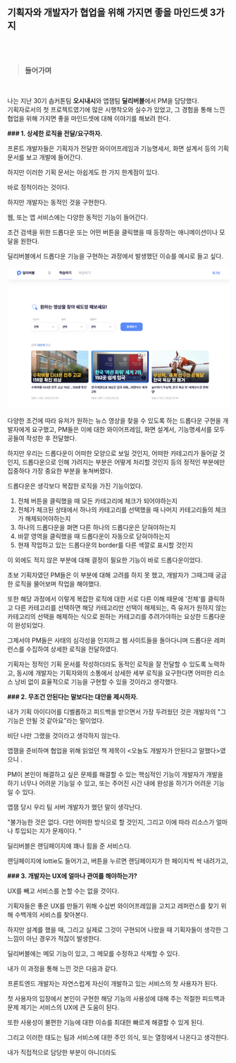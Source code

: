 ## **기획자와 개발자가 협업을 위해 가지면 좋을 마인드셋 3가지**

<br>
<br>

> ### 들어가며

<br>

나는 지난 30기 솝커톤팀 **오시내시**와 앱잼팀 **딜리버블**에서 PM을 담당했다. <br>
기획자로서의 첫 프로젝트였기에 많은 시행착오와 실수가 있었고, 그 경험을 통해 느낀 협업을 위해 가지면 좋을 마인드셋에 대해 이야기를 해보려 한다.

**### 1. 상세한 로직을 전달/요구하자.**

프론트 개발자들은 기획자가 전달한 와이어프레임과 기능명세서, 화면 설계서 등의 기획 문서를 보고 개발에 들어간다.

하지만 이러한 기획 문서는 아쉽게도 한 가지 한계점이 있다.

바로 정적이라는 것이다.

하지만 개발자는 동적인 것을 구현한다.

웹, 또는 앱 서비스에는 다양한 동적인 기능이 들어간다.

조건 검색을 위한 드롭다운 또는 어떤 버튼을 클릭했을 때 등장하는 애니메이션이나 모달을 원한다.

딜리버블에서 드롭다운 기능을 구현하는 과정에서 발생했던 이슈를 예시로 들고 싶다.

<img src="./img/dropDown.png">

다양한 조건에 따라 유저가 원하는 뉴스 영상을 찾을 수 있도록 하는 드롭다운 구현을 개발자에게 요구했고, PM들은 이에 대한 와이어프레임, 화면 설계서, 기능명세서를 모두 공들여 작성한 후 전달했다.

하지만 우리는 드롭다운이 어떠한 모양으로 보일 것인지, 어떠한 카테고리가 들어갈 것인지, 드롭다운으로 인해 가려지는 부분은 어떻게 처리할 것인지 등의 정적인 부분에만 집중하다 가장 중요한 부분을 놓쳐버렸다.

드롭다운은 생각보다 복잡한 로직을 가진 기능이었다.

1. 전체 버튼을 클릭했을 때 모든 카테고리에 체크가 되어야하는지
2. 전체가 체크된 상태에서 하나의 카테고리를 선택했을 때 나머지 카테고리들의 체크가 해제되어야하는지
3. 하나의 드롭다운을 펴면 다른 하나의 드롭다운은 닫혀야하는지
4. 바깥 영역을 클릭했을 때 드롭다운이 자동으로 닫혀야하는지
5. 현재 작업하고 있는 드롭다운의 border를 다른 색깔로 표시할 것인지

이 외에도 적지 않은 부분에 대해 결정이 필요한 기능이 바로 드롭다운이었다.

초보 기획자였던 PM들은 이 부분에 대해 고려를 하지 못 했고, 개발자가 그때그때 궁금한 로직을 물어보며 작업을 해야했다.

또한 해당 과정에서 이렇게 복잡한 로직에 대한 서로 다른 이해 때문에 '전체'를 클릭하고 다른 카테고리를 선택하면 해당 카테고리만 선택이 해제되는, 즉 유저가 원하지 않는 카테고리의 선택을 해제하는 식으로 원하는 카테고리를 추려가야하는 요상한 드롭다운이 완성되었다.

그제서야 PM들은 사태의 심각성을 인지하고 웹 사이트들을 돌아다니며 드롭다운 레퍼런스를 수집하여 상세한 로직을 전달하였다.

기획자는 정적인 기획 문서를 작성하더라도 동적인 로직을 잘 전달할 수 있도록 노력하고, 동시에 개발자는 기획자와의 소통에서 상세한 세부 로직을 요구한다면 어떠한 리소스 낭비 없이 효율적으로 기능을 구현할 수 있을 것이라고 생각했다.

**### 2. 무조건 안된다는 말보다는 대안을 제시하자.**

내가 기획 아이디어를 디벨롭하고 피드백을 받으면서 가장 두려웠던 것은 개발자의 "그 기능은 안될 것 같아요"라는 말이었다.

비단 나만 그랬을 것이라고 생각하지 않는다.

앱잼을 준비하며 협업을 위해 읽었던 책 제목이 <오늘도 개발자가 안된다고 말했다>였으니 .

PM이 본인이 해결하고 싶은 문제를 해결할 수 있는 핵심적인 기능이 개발자가 개발을 하기 너무나 어려운 기능일 수 있고, 또는 주어진 시간 내에 완성을 하기가 어려운 기능일 수 있다.

앱잼 당시 우리 팀 서버 개발자가 했던 말이 생각난다.

"불가능한 것은 없다. 다만 어떠한 방식으로 할 것인지, 그리고 이에 따라 리소스가 얼마나 투입되는 지가 문제이다. "

딜리버블은 랜딩페이지에 꽤나 힘을 준 서비스다.

랜딩페이지에 lottie도 들어가고, 버튼을 누르면 랜딩페이지가 한 페이지씩 싹 내려가고,

**### 3. 개발자는 UX에 얼마나 관여를 해야하는가?**

UX를 빼고 서비스를 논할 수는 없을 것이다.

기획자들은 좋은 UX를 만들기 위해 수십번 와이어프레임을 고치고 레퍼런스를 찾기 위해 수백개의 서비스를 찾아본다.

하지만 설계를 했을 때, 그리고 실제로 그것이 구현되어 나왔을 때 기획자들이 생각한 그 느낌이 아닌 경우가 적잖이 발생한다.

딜리버블에는 메모 기능이 있고, 그 메모를 수정하고 삭제할 수 있다.

내가 이 과정을 통해 느낀 것은 다음과 같다.

프론트엔드 개발자는 자연스럽게 자신이 개발하고 있는 서비스의 첫 사용자가 된다.

첫 사용자의 입장에서 본인이 구현한 해당 기능의 사용성에 대해 주는 적절한 피드백과 문제 제기는 서비스의 UX에 큰 도움이 된다.

또한 사용성이 불편한 기능에 대한 이슈를 최대한 빠르게 해결할 수 있게 된다.

그리고 이러한 태도는 팀과 서비스에 대한 주인 의식, 또는 열정에서 나온다고 생각한다.

내가 직접적으로 담당한 부분이 아니더라도
